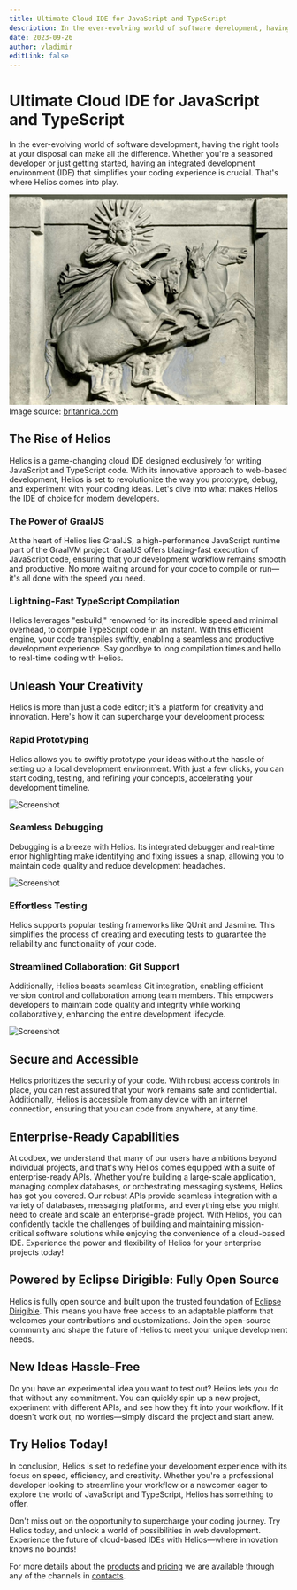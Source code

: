 ```yaml
---
title: Ultimate Cloud IDE for JavaScript and TypeScript
description: In the ever-evolving world of software development, having the right tools at your disposal can make all the difference. Whether you're a seasoned developer or just getting started, having an integrated development environment (IDE) that simplifies your coding experience is crucial. That's where Helios comes into play
date: 2023-09-26
author: vladimir
editLink: false
---
```


# Ultimate Cloud IDE for JavaScript and TypeScript

In the ever-evolving world of software development, having the right tools at your disposal can make all the difference. Whether you're a seasoned developer or just getting started, having an integrated development environment (IDE) that simplifies your coding experience is crucial. That's where Helios comes into play.

<img src="/images/2023-09-26-helios-ultimate-cloud-ide-for-javascript-and-typescript/helios-heading.jpg" width="800em">
Image source: <a href="https://britannica.com" target="_blank">britannica.com</a>

## The Rise of Helios
Helios is a game-changing cloud IDE designed exclusively for writing JavaScript and TypeScript code. With its innovative approach to web-based development, Helios is set to revolutionize the way you prototype, debug, and experiment with your coding ideas. Let's dive into what makes Helios the IDE of choice for modern developers.

### The Power of GraalJS
At the heart of Helios lies GraalJS, a high-performance JavaScript runtime part of the GraalVM project. GraalJS offers blazing-fast execution of JavaScript code, ensuring that your development workflow remains smooth and productive. No more waiting around for your code to compile or run—it's all done with the speed you need.

### Lightning-Fast TypeScript Compilation
Helios leverages "esbuild," renowned for its incredible speed and minimal overhead, to compile TypeScript code in an instant. With this efficient engine, your code transpiles swiftly, enabling a seamless and productive development experience. Say goodbye to long compilation times and hello to real-time coding with Helios.

## Unleash Your Creativity
Helios is more than just a code editor; it's a platform for creativity and innovation. Here's how it can supercharge your development process:

### Rapid Prototyping
Helios allows you to swiftly prototype your ideas without the hassle of setting up a local development environment. With just a few clicks, you can start coding, testing, and refining your concepts, accelerating your development timeline.

<img src="/images/features/js-editor.png" alt="Screenshot" class="screenshot editable" />

### Seamless Debugging
Debugging is a breeze with Helios. Its integrated debugger and real-time error highlighting make identifying and fixing issues a snap, allowing you to maintain code quality and reduce development headaches.

<img src="/images/features/debugger-perspective.png" alt="Screenshot" class="screenshot editable" />

### Effortless Testing
Helios supports popular testing frameworks like QUnit and Jasmine. This simplifies the process of creating and executing tests to guarantee the reliability and functionality of your code.

### Streamlined Collaboration: Git Support
Additionally, Helios boasts seamless Git integration, enabling efficient version control and collaboration among team members. This empowers developers to maintain code quality and integrity while working collaboratively, enhancing the entire development lifecycle.

<img src="/images/features/git-perspective.png" alt="Screenshot" class="screenshot editable" />

## Secure and Accessible
Helios prioritizes the security of your code. With robust access controls in place, you can rest assured that your work remains safe and confidential. Additionally, Helios is accessible from any device with an internet connection, ensuring that you can code from anywhere, at any time.

## Enterprise-Ready Capabilities
At codbex, we understand that many of our users have ambitions beyond individual projects, and that's why Helios comes equipped with a suite of enterprise-ready APIs. Whether you're building a large-scale application, managing complex databases, or orchestrating messaging systems, Helios has got you covered. Our robust APIs provide seamless integration with a variety of databases, messaging platforms, and everything else you might need to create and scale an enterprise-grade project. With Helios, you can confidently tackle the challenges of building and maintaining mission-critical software solutions while enjoying the convenience of a cloud-based IDE. Experience the power and flexibility of Helios for your enterprise projects today!

## Powered by Eclipse Dirigible: Fully Open Source
Helios is fully open source and built upon the trusted foundation of <a href="https://dirigible.io">Eclipse Dirigible</a>. This means you have free access to an adaptable platform that welcomes your contributions and customizations. Join the open-source community and shape the future of Helios to meet your unique development needs.

## New Ideas Hassle-Free
Do you have an experimental idea you want to test out? Helios lets you do that without any commitment. You can quickly spin up a new project, experiment with different APIs, and see how they fit into your workflow. If it doesn't work out, no worries—simply discard the project and start anew.

## Try Helios Today!
In conclusion, Helios is set to redefine your development experience with its focus on speed, efficiency, and creativity. Whether you're a professional developer looking to streamline your workflow or a newcomer eager to explore the world of JavaScript and TypeScript, Helios has something to offer.

Don't miss out on the opportunity to supercharge your coding journey. Try Helios today, and unlock a world of possibilities in web development. Experience the future of cloud-based IDEs with Helios—where innovation knows no bounds!

For more details about the <a href="https://www.codbex.com/products/">products</a> and <a href="https://www.codbex.com/pricing/">pricing</a> we are available through any of the channels in <a href="https://www.codbex.com/contact/">contacts</a>.
